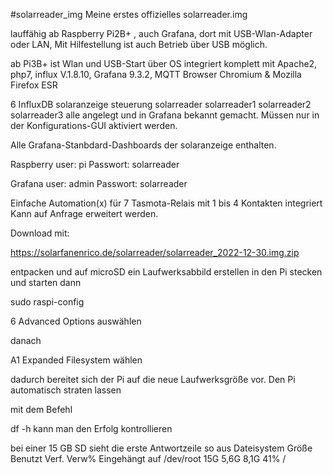 #solarreader_img
Meine erstes offizielles solarreader.img 

lauffähig ab Raspberry Pi2B+  , auch Grafana, dort mit USB-Wlan-Adapter oder LAN, 
Mit Hilfestellung ist auch Betrieb über USB möglich.

ab Pi3B+ ist Wlan  und USB-Start über OS integriert
komplett mit Apache2, php7, 
influx V.1.8.10, Grafana 9.3.2, MQTT
Browser Chromium & Mozilla Firefox ESR

6 InfluxDB
solaranzeige
steuerung
solarreader
solarreader1
solarreader2
solarreader3
alle angelegt und in Grafana bekannt gemacht.
Müssen nur in der Konfigurations-GUI aktiviert werden.

Alle Grafana-Stanbdard-Dashboards der solaranzeige enthalten.

Raspberry
user: pi            Passwort: solarreader

Grafana
user: admin     Passwort: solarreader
 
Einfache Automation(x) für 7 Tasmota-Relais mit 1 bis 4 Kontakten integriert
Kann auf Anfrage erweitert werden.

Download mit:

https://solarfanenrico.de/solarreader/solarreader_2022-12-30.img.zip

entpacken und auf microSD ein Laufwerksabbild erstellen
in den Pi stecken und starten
dann 

sudo raspi-config

6 Advanced Options    auswählen

danach

A1 Expanded Filesystem     wählen

dadurch bereitet sich der Pi auf die neue Laufwerksgröße vor.
Den Pi automatisch straten lassen

mit dem Befehl

df -h kann man den Erfolg kontrollieren

bei einer 15 GB SD sieht die erste Antwortzeile so aus
Dateisystem Größe Benutzt Verf. Verw% Eingehängt auf
/dev/root        15G    5,6G    8,1G   41%        /



